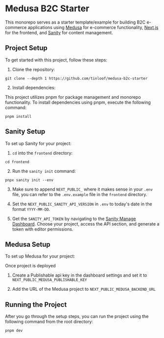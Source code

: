 # Medusa B2C Starter

This monorepo serves as a starter template/example for building B2C e-commerce applications using [Medusa](https://medusajs.com/) for e-commerce functionality, [Next.js](nextjs.org/) for the frontend, and [Sanity](https://sanity.io/) for content management.

## Project Setup

To get started with this project, follow these steps:

1. Clone the repository:

```
git clone --depth 1 https://github.com/tinloof/medusa-b2c-starter
```

2. Install dependencies:

This project utilizes pnpm for package management and monorepo functionality. To install dependencies using pnpm, execute the following command:

```
pnpm install
```

## Sanity Setup

To set up Sanity for your project:

1. `cd` into the `frontend` directory:

```
cd frontend
```

2. Run the `sanity init` command:

```
pnpx sanity init --env
```

3. Make sure to append `NEXT_PUBLIC_` where it makes sense in your `.env` file, you can refer to the `.env.example` file in the `frontend` directory.

4. Set the `NEXT_PUBLIC_SANITY_API_VERSION` in `.env` to today's date in the format `YYYY-MM-DD`.

5. Get the `SANITY_API_TOKEN` by navigating to the [Sanity Manage Dashboard](https://www.sanity.io/manage). Choose your project, access the API section, and generate a token with editor permissions.

## Medusa Setup

To set up Medusa for your project:

Once project is deployed

1. Create a Publishable api key in the dashboard settings and set it to `NEXT_PUBLIC_MEDUSA_PUBLISHABLE_KEY`

2. Add the URL of the Medusa project to `NEXT_PUBLIC_MEDUSA_BACKEND_URL`

## Running the Project

After you go through the setup steps, you can run the project using the following command from the root directory:

```
pnpm dev
```
